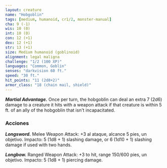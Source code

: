 ```yaml
---
layout: creature
name: "Hobgoblin"
tags: [medium, humanoid, cr1/2, monster-manual]
cha: 9 (-1)
wis: 10 (0)
int: 10 (0)
con: 12 (+1)
dex: 12 (+1)
str: 13 (+1)
size: Medium humanoid (goblinoid)
alignment: legal maligna
challenge: "1/2 (100 XP)"
languages: "Common, Goblin"
senses: "darkvision 60 ft."
speed: "30 ft."
hit_points: "11 (2d8+2)"
armor_class: "18 (chain mail, shield)"
---
```


***Martial Advantage.*** Once per turn, the hobgoblin can deal an extra 7 (2d6) damage to a creature it hits with a weapon attack if that creature is within 5 ft. of an ally of the hobgoblin that isn't incapacitated.

### Acciones

***Longsword.*** Melee Weapon Attack: +3 al ataque, alcance 5 pies, un objetivo. Impacto: 5 (1d8 + 1) slashing damage, or 6 (1d10 + 1) slashing damage if used with two hands.

***Longbow.*** Ranged Weapon Attack: +3 to hit, range 150/600 pies, un objetivo. Impacto: 5 (1d8 + 1) piercing damage.